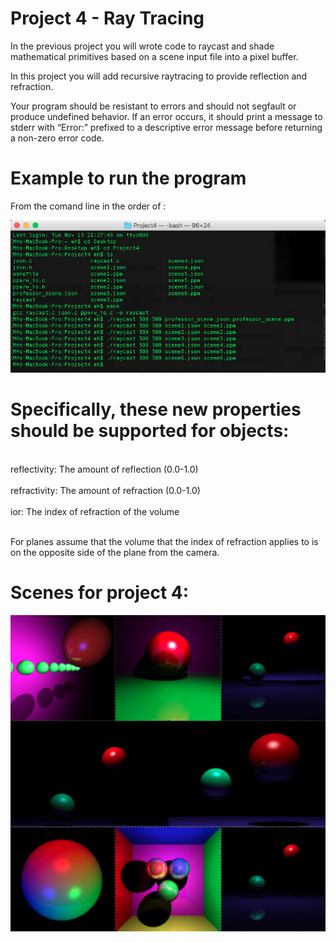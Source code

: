 # Project 4 - Ray Tracing

In the previous project you will wrote code to raycast and shade mathematical primitives based on a scene input file into a pixel buffer. 

In this project you will add recursive raytracing to provide reflection and refraction.

Your program should be resistant to errors and should not segfault or produce undefined behavior. If an error occurs, it should print a message to stderr with “Error:” prefixed to a descriptive error message before returning a non-zero error code.

# Example to run the program

From the comand line in the order of :


![alt tag](https://github.com/mhaa54/cs430project04/blob/master/Example%20to%20run%20the%20program.png)

# Specifically, these new properties should be supported for objects:

<br />reflectivity: The amount of reflection (0.0-1.0) <br />
<br />refractivity: The amount of refraction (0.0-1.0) <br />
<br />ior: The index of refraction of the volume<br />

<br />For planes assume that the volume that the index of refraction applies to is on the opposite side of the plane from the camera.<br />

# Scenes for project 4:

![alt tag](https://github.com/mhaa54/cs430project04/blob/master/Scenes.png)
